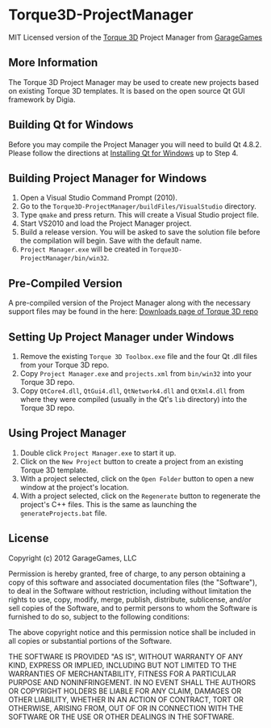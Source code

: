 Torque3D-ProjectManager
=======================

MIT Licensed version of the [Torque 3D](http://www.garagegames.com/products/torque-3d) Project Manager from [GarageGames](http://www.garagegames.com)

More Information
----------------
The Torque 3D Project Manager may be used to create new projects based on existing Torque 3D templates.  It is based on the open source Qt GUI framework by Digia.

Building Qt for Windows
-----------------------
Before you may compile the Project Manager you will need to build Qt 4.8.2.  Please follow the directions at [Installing Qt for Windows](http://qt-project.org/doc/qt-4.8/install-win.html) up to Step 4.

Building Project Manager for Windows
------------------------
1. Open a Visual Studio Command Prompt (2010).
2. Go to the `Torque3D-ProjectManager/buildFiles/VisualStudio` directory.
3. Type `qmake` and press return.  This will create a Visual Studio project file.
4. Start VS2010 and load the Project Manager project.
5. Build a release version.  You will be asked to save the solution file before the compilation will begin.  Save with the default name.
6. `Project Manager.exe` will be created in `Torque3D-ProjectManager/bin/win32`.

Pre-Compiled Version
--------------------
A pre-compiled version of the Project Manager along with the necessary support files may be found in the here: [Downloads page of Torque 3D repo](https://github.com/GarageGames/Torque3D/wiki/Project-Manager-Archive)

Setting Up Project Manager under Windows
----------------------------------------
1. Remove the existing `Torque 3D Toolbox.exe` file and the four Qt .dll files from your Torque 3D repo.
2. Copy `Project Manager.exe` and `projects.xml` from `bin/win32` into your Torque 3D repo.
3. Copy `QtCore4.dll`, `QtGui4.dll`, `QtNetwork4.dll` and `QtXml4.dll` from where they were compiled (usually in the Qt's `lib` directory) into the Torque 3D repo.

Using Project Manager
---------------------
1. Double click `Project Manager.exe` to start it up.
2. Click on the `New Project` button to create a project from an existing Torque 3D template.
3. With a project selected, click on the `Open Folder` button to open a new window at the project's location.
4. With a project selected, click on the `Regenerate` button to regenerate the project's C++ files.  This is the same as launching the `generateProjects.bat` file.

License
-------

Copyright (c) 2012 GarageGames, LLC

Permission is hereby granted, free of charge, to any person obtaining a copy
of this software and associated documentation files (the "Software"), to
deal in the Software without restriction, including without limitation the
rights to use, copy, modify, merge, publish, distribute, sublicense, and/or
sell copies of the Software, and to permit persons to whom the Software is
furnished to do so, subject to the following conditions:

The above copyright notice and this permission notice shall be included in
all copies or substantial portions of the Software.

THE SOFTWARE IS PROVIDED "AS IS", WITHOUT WARRANTY OF ANY KIND, EXPRESS OR
IMPLIED, INCLUDING BUT NOT LIMITED TO THE WARRANTIES OF MERCHANTABILITY,
FITNESS FOR A PARTICULAR PURPOSE AND NONINFRINGEMENT. IN NO EVENT SHALL THE
AUTHORS OR COPYRIGHT HOLDERS BE LIABLE FOR ANY CLAIM, DAMAGES OR OTHER
LIABILITY, WHETHER IN AN ACTION OF CONTRACT, TORT OR OTHERWISE, ARISING
FROM, OUT OF OR IN CONNECTION WITH THE SOFTWARE OR THE USE OR OTHER DEALINGS
IN THE SOFTWARE.

